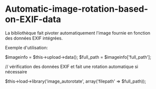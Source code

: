# Automatic-image-rotation-based-on-EXIF-data
La bibliothèque fait pivoter automatiquement l'image fournie en fonction des données EXIF ​​intégrées.

Exemple d'utilisation:

$imageinfo = $this->upload->data();
$full_path = $imageinfo['full_path'];

// vérification des données EXIF et fait une rotation automatique si nécessaire

$this->load->library('image_autorotate', array('filepath' => $full_path));
